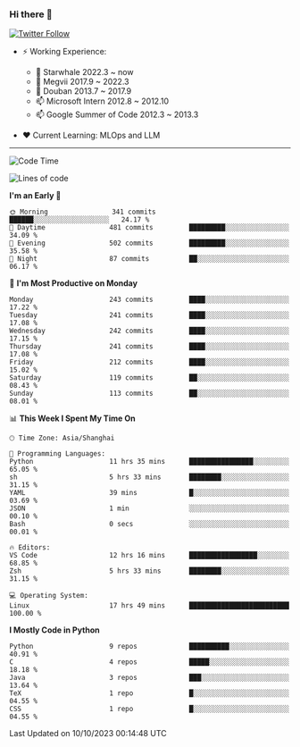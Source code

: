 ### Hi there 👋

[![Twitter Follow](https://img.shields.io/twitter/follow/tianweidut?style=social)](https://twitter.com/tianweidut)

- ⚡ Working Experience:
  - 🔭 Starwhale 2022.3 ~ now
  - 🌱 Megvii 2017.9 ~ 2022.3
  - 🌱 Douban 2013.7 ~ 2017.9
  - 📫 Microsoft Intern 2012.8 ~ 2012.10
  - 📫 Google Summer of Code 2012.3 ~ 2013.3

- ❤️ Current Learning: MLOps and LLM

---
<!--START_SECTION:waka-->
![Code Time](http://img.shields.io/badge/Code%20Time-4%2C558%20hrs%2032%20mins-blue)

![Lines of code](https://img.shields.io/badge/From%20Hello%20World%20I%27ve%20Written-1.2%20million%20lines%20of%20code-blue)

**I'm an Early 🐤** 

```text
🌞 Morning                341 commits         ██████░░░░░░░░░░░░░░░░░░░   24.17 % 
🌆 Daytime                481 commits         █████████░░░░░░░░░░░░░░░░   34.09 % 
🌃 Evening                502 commits         █████████░░░░░░░░░░░░░░░░   35.58 % 
🌙 Night                  87 commits          ██░░░░░░░░░░░░░░░░░░░░░░░   06.17 % 
```
📅 **I'm Most Productive on Monday** 

```text
Monday                   243 commits         ████░░░░░░░░░░░░░░░░░░░░░   17.22 % 
Tuesday                  241 commits         ████░░░░░░░░░░░░░░░░░░░░░   17.08 % 
Wednesday                242 commits         ████░░░░░░░░░░░░░░░░░░░░░   17.15 % 
Thursday                 241 commits         ████░░░░░░░░░░░░░░░░░░░░░   17.08 % 
Friday                   212 commits         ████░░░░░░░░░░░░░░░░░░░░░   15.02 % 
Saturday                 119 commits         ██░░░░░░░░░░░░░░░░░░░░░░░   08.43 % 
Sunday                   113 commits         ██░░░░░░░░░░░░░░░░░░░░░░░   08.01 % 
```


📊 **This Week I Spent My Time On** 

```text
🕑︎ Time Zone: Asia/Shanghai

💬 Programming Languages: 
Python                   11 hrs 35 mins      ████████████████░░░░░░░░░   65.05 % 
sh                       5 hrs 33 mins       ████████░░░░░░░░░░░░░░░░░   31.15 % 
YAML                     39 mins             █░░░░░░░░░░░░░░░░░░░░░░░░   03.69 % 
JSON                     1 min               ░░░░░░░░░░░░░░░░░░░░░░░░░   00.10 % 
Bash                     0 secs              ░░░░░░░░░░░░░░░░░░░░░░░░░   00.01 % 

🔥 Editors: 
VS Code                  12 hrs 16 mins      █████████████████░░░░░░░░   68.85 % 
Zsh                      5 hrs 33 mins       ████████░░░░░░░░░░░░░░░░░   31.15 % 

💻 Operating System: 
Linux                    17 hrs 49 mins      █████████████████████████   100.00 % 
```

**I Mostly Code in Python** 

```text
Python                   9 repos             ██████████░░░░░░░░░░░░░░░   40.91 % 
C                        4 repos             █████░░░░░░░░░░░░░░░░░░░░   18.18 % 
Java                     3 repos             ███░░░░░░░░░░░░░░░░░░░░░░   13.64 % 
TeX                      1 repo              █░░░░░░░░░░░░░░░░░░░░░░░░   04.55 % 
CSS                      1 repo              █░░░░░░░░░░░░░░░░░░░░░░░░   04.55 % 
```




 Last Updated on 10/10/2023 00:14:48 UTC
<!--END_SECTION:waka-->
